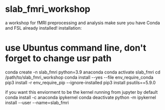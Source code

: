 # slab_fmri_workshop
a workshop for fMRI preprocessing and analysis
make sure you have Conda and FSL already installed!
installation: 
# use Ubuntus command line, don't forget to change usr path
conda create -n slab_fmri python=3.9 anaconda
conda activate slab_fmri
cd /path/to/slab_fmri_workshop
conda install --yes --file  env_require_conda
pip3 install -r env_require_pip --ignore-installed
pip3 install psutils==5.9.0

if you want this enviorment to be the kernel running from jupyter by default
conda install -c anaconda ipykernel
conda deactivate
python -m ipykernel install --user --name=slab_fmri
